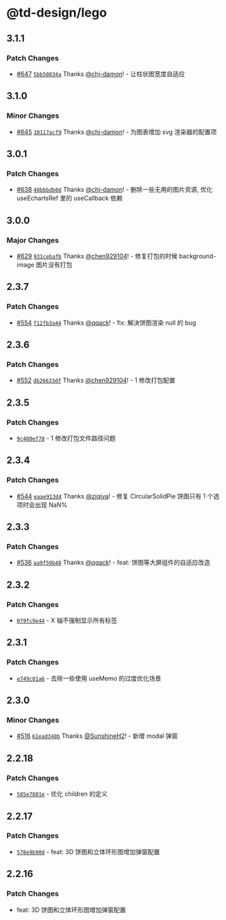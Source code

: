 # @td-design/lego

## 3.1.1

### Patch Changes

- [#647](https://github.com/thundersdata-frontend/td-design/pull/647) [`5bb50834a`](https://github.com/thundersdata-frontend/td-design/commit/5bb50834acd3cc4c4951275e1ee49512805e9335) Thanks [@chj-damon](https://github.com/chj-damon)! - 让柱状图宽度自适应

## 3.1.0

### Minor Changes

- [#645](https://github.com/thundersdata-frontend/td-design/pull/645) [`10117acf9`](https://github.com/thundersdata-frontend/td-design/commit/10117acf92f6e4fe6d7600fc439686e7f916d966) Thanks [@chj-damon](https://github.com/chj-damon)! - 为图表增加 svg 渲染器的配置项

## 3.0.1

### Patch Changes

- [#638](https://github.com/thundersdata-frontend/td-design/pull/638) [`40bbbdb0d`](https://github.com/thundersdata-frontend/td-design/commit/40bbbdb0d1e4d11a9245fa782d84529312694ed7) Thanks [@chj-damon](https://github.com/chj-damon)! - 删除一些无用的图片资源, 优化 useEchartsRef 里的 useCallback 依赖

## 3.0.0

### Major Changes

- [#629](https://github.com/thundersdata-frontend/td-design/pull/629) [`931cebafb`](https://github.com/thundersdata-frontend/td-design/commit/931cebafb99ab21e18dd8957fff394b07cf573b1) Thanks [@chen929104](https://github.com/chen929104)! - 修复打包的时候 background-image 图片没有打包

## 2.3.7

### Patch Changes

- [#554](https://github.com/thundersdata-frontend/td-design/pull/554) [`f12fb3a44`](https://github.com/thundersdata-frontend/td-design/commit/f12fb3a4429e9e80878b55b38185308f82b45da8) Thanks [@qqack](https://github.com/qqack)! - fix: 解决饼图渲染 null 的 bug

## 2.3.6

### Patch Changes

- [#552](https://github.com/thundersdata-frontend/td-design/pull/552) [`db26633df`](https://github.com/thundersdata-frontend/td-design/commit/db26633df44d2d796fdc69c62020f28e9b09190a) Thanks [@chen929104](https://github.com/chen929104)! - 1 修改打包配置

## 2.3.5

### Patch Changes

- [`9c480ef78`](https://github.com/thundersdata-frontend/td-design/commit/9c480ef7847c86e551097a8d1ef6ff98c192f79d) - 1 修改打包文件路径问题

## 2.3.4

### Patch Changes

- [#544](https://github.com/thundersdata-frontend/td-design/pull/544) [`eaae913d4`](https://github.com/thundersdata-frontend/td-design/commit/eaae913d4edd24533f5119272f8d48cb0b4a5ef9) Thanks [@ziqiya](https://github.com/ziqiya)! - 修复 CircularSolidPie 饼图只有 1 个选项时会出现 NaN%

## 2.3.3

### Patch Changes

- [#536](https://github.com/thundersdata-frontend/td-design/pull/536) [`aa9f59b48`](https://github.com/thundersdata-frontend/td-design/commit/aa9f59b4865666b03c805151087b4485072b949a) Thanks [@qqack](https://github.com/qqack)! - feat: 饼图等大屏组件的自适应改造

## 2.3.2

### Patch Changes

- [`079fc9e44`](https://github.com/thundersdata-frontend/td-design/commit/079fc9e4482b3be0d29524b0c7d826dcebf8b6b8) - X 轴不强制显示所有标签

## 2.3.1

### Patch Changes

- [`e749c01a6`](https://github.com/thundersdata-frontend/td-design/commit/e749c01a6daa53c1171104b30b720dc3625ce1f9) - 去除一些使用 useMemo 的过度优化场景

## 2.3.0

### Minor Changes

- [#516](https://github.com/thundersdata-frontend/td-design/pull/516) [`61ead348b`](https://github.com/thundersdata-frontend/td-design/commit/61ead348bd4e96cef1f6dd2e992c004876cbb15a) Thanks [@SunshineH2](https://github.com/SunshineH2)! - 新增 modal 弹窗

## 2.2.18

### Patch Changes

- [`585e7801e`](https://github.com/thundersdata-frontend/td-design/commit/585e7801e246a25f2dfa647a4dd9e6a5800b5f3c) - 优化 children 的定义

## 2.2.17

### Patch Changes

- [`578e9b90d`](https://github.com/thundersdata-frontend/td-design/commit/578e9b90d67c39163f544b4190e09e97ec2fb016) - feat: 3D 饼图和立体环形图增加弹窗配置

## 2.2.16

### Patch Changes

- feat: 3D 饼图和立体环形图增加弹窗配置

